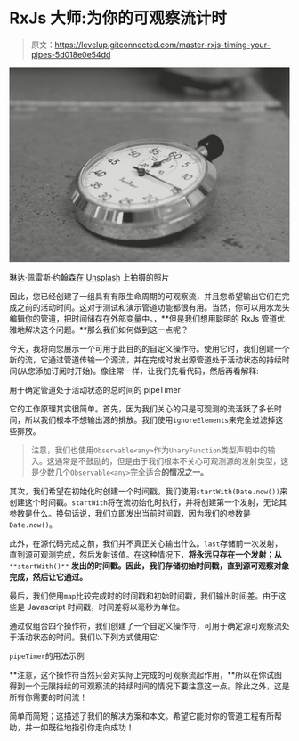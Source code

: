# RxJs 大师:为你的可观察流计时

> 原文：<https://levelup.gitconnected.com/master-rxjs-timing-your-pipes-5d018e0e54dd>

![](img/2d64e3307cbc463c13142783ecb0a822.png)

琳达·佩雷斯·约翰森在 [Unsplash](https://unsplash.com?utm_source=medium&utm_medium=referral) 上拍摄的照片

因此，您已经创建了一组具有有限生命周期的可观察流，并且您希望输出它们在完成之前的活动时间。这对于测试和演示管道功能都很有用。当然，你可以用水龙头编辑你的管道，把时间储存在外部变量中。，**但是我们想用聪明的 RxJs 管道优雅地解决这个问题。**那么我们如何做到这一点呢？

今天，我将向您展示一个可用于此目的的自定义操作符。使用它时，我们创建一个新的流，它通过管道传输一个源流，并在完成时发出源管道处于活动状态的持续时间(从您添加订阅时开始)。像往常一样，让我们先看代码，然后再看解释:

用于确定管道处于活动状态的总时间的 pipeTimer

它的工作原理其实很简单。首先，因为我们关心的只是可观测的流活跃了多长时间，所以我们根本不想输出源的排放。我们使用`ignoreElements`来完全过滤掉这些排放。

> 注意，我们也使用`Observable<any>`作为`UnaryFunction`类型声明中的输入。这通常是不鼓励的，但是由于我们根本不关心可观测源的发射类型，这是少数几个`Observable<any>`完全适合**的情况之一。**

其次，我们希望在初始化时创建一个时间戳。我们使用`startWith(Date.now())`来创建这个时间戳。`startWith`将在流初始化时执行，并将创建第一个发射，无论其参数是什么。换句话说，我们立即发出当前时间戳，因为我们的参数是`Date.now()`。

此外，在源代码完成之前，我们并不真正关心输出什么。`last`存储前一次发射，直到源可观测完成，然后发射该值。在这种情况下，**将永远只存在一个发射；从** `**startWith()**` **发出的时间戳。因此，我们存储初始时间戳，直到源可观察对象完成，然后让它通过。**

最后，我们使用`map`比较完成时的时间戳和初始时间戳，我们输出时间差。由于这些是 Javascript 时间戳，时间差将以毫秒为单位。

通过仅组合四个操作符，我们创建了一个自定义操作符，可用于确定源可观察流处于活动状态的时间。我们以下列方式使用它:

`pipeTimer`的用法示例

**注意，这个操作符当然只会对实际上完成的可观察流起作用，**所以在你试图得到一个无限持续的可观察流的持续时间的情况下要注意这一点。除此之外，这是所有你需要的时间流！

简单而简短；这描述了我们的解决方案和本文。希望它能对你的管道工程有所帮助，并一如既往地指引你走向成功！